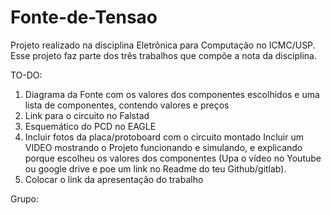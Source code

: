 # Fonte-de-Tensao
Projeto realizado na disciplina Eletrônica para Computação no ICMC/USP. Esse projeto faz parte dos três trabalhos que compõe a nota da disciplina.

TO-DO:
1) Diagrama da Fonte com os valores dos componentes escolhidos e uma lista de componentes, contendo valores e preços
2) Link para o circuito no Falstad 
3) Esquemático do PCD no EAGLE
4) Incluir fotos da placa/protoboard com o circuito montado Incluir um VIDEO mostrando o Projeto funcionando e simulando, e explicando porque escolheu os valores dos componentes (Upa o vídeo no Youtube ou google drive e poe um link no Readme do teu Github/gitlab).
5) Colocar o link da apresentação do trabalho

Grupo:
